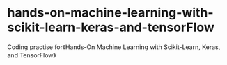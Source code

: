 # hands-on-machine-learning-with-scikit-learn-keras-and-tensorFlow
Coding practise for《Hands-On Machine Learning with Scikit-Learn, Keras, and TensorFlow》
